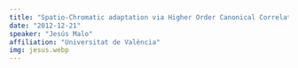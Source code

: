 ```yaml
---
title: "Spatio-Chromatic adaptation via Higher Order Canonical Correlation Analysis (HOCCA)"
date: "2012-12-21"
speaker: "Jesús Malo"
affiliation: "Universitat de València"
img: jesus.webp
---
```

